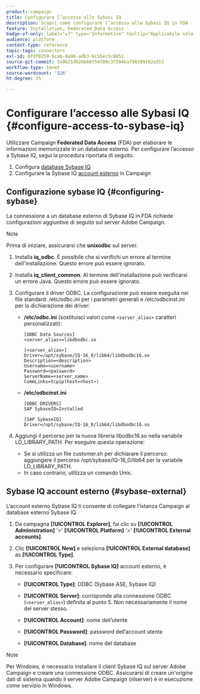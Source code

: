 ```yaml
---
product: campaign
title: Configurare l’accesso alle Sybasi IQ
description: Scopri come configurare l’accesso alle Sybasi IQ in FDA
feature: Installation, Federated Data Access
badge-v7-only: label="v7" type="Informative" tooltip="Applicabile solo a Campaign Classic v7"
audience: platform
content-type: reference
topic-tags: connectors
exl-id: 0fdf8259-5cab-4a9d-adb3-6c55ec5c8851
source-git-commit: 3a9b21d626b60754789c3f594ba798309f62a553
workflow-type: tm+mt
source-wordcount: '326'
ht-degree: 1%

---
```


# Configurare l’accesso alle Sybasi IQ {#configure-access-to-sybase-iq}



Utilizzare Campaign **Federated Data Access** (FDA) per elaborare le informazioni memorizzate in un database esterno. Per configurare l’accesso a Sybase IQ, segui la procedura riportata di seguito.

1. Configura [database Sybase IQ](#configuring-sybase)
1. Configurare la Sybase IQ [account esterno](#sybase-external) in Campaign

## Configurazione sybase IQ {#configuring-sybase}

La connessione a un database esterno di Sybase IQ in FDA richiede configurazioni aggiuntive di seguito sul server Adobe Campaign.

>[!NOTE]
>
>Prima di iniziare, assicurarsi che **unixodbc** sul server.

1. Installa **iq_odbc**. È possibile che si verifichi un errore al termine dell&#39;installazione. Questo errore può essere ignorato.

1. Installa **iq_client_common**. Al termine dell&#39;installazione può verificarsi un errore Java. Questo errore può essere ignorato.

1. Configurare il driver ODBC. La configurazione può essere eseguita nei file standard: /etc/odbc.ini per i parametri generali e /etc/odbcinst.ini per la dichiarazione dei driver:

   * **/etc/odbc.ini** (sostituisci valori come `<server_alias>` caratteri personalizzati):

     ```
     [ODBC Data Sources]
     <server_alias>=libdbodbc.so
     
     [<server_alias>]
     Driver=/opt/sybase/IQ-16_0/lib64/libdbodbc16.so
     Description=<description>
     Username=<username>
     Password=<password>
     ServerName=<server_name>
     CommLinks=tcpip(host=<host>)
     ```

   * **/etc/odbcinst.ini**

     ```
     [ODBC DRIVERS]
     SAP SybaseIQ=Installed
     
     [SAP SybaseIQ]
     Driver=/opt/sybase/IQ-16_0/lib64/libdbodbc16.so
     ```

1. Aggiungi il percorso per la nuova libreria libodbc16.so nella variabile LD_LIBRARY_PATH. Per eseguire questa operazione:

   * Se si utilizza un file customer.sh per dichiarare il percorso: aggiungere il percorso /opt/sybase/IQ-16_0/lib64 per la variabile LD_LIBRARY_PATH.
   * In caso contrario, utilizza un comando Unix.

## Sybase IQ account esterno {#sybase-external}

L’account esterno Sybase IQ ti consente di collegare l’istanza Campaign al database esterno Sybase IQ.

1. Da campagna **[!UICONTROL Explorer]**, fai clic su **[!UICONTROL Administration]** &#39;>&#39; **[!UICONTROL Platform]** &#39;>&#39; **[!UICONTROL External accounts]**.

1. Clic **[!UICONTROL New]** e seleziona **[!UICONTROL External database]** as **[!UICONTROL Type]**.

1. Per configurare **[!UICONTROL Sybase IQ]** account esterno, è necessario specificare:

   * **[!UICONTROL Type]**: ODBC (Sybase ASE, Sybase IQ)

   * **[!UICONTROL Server]**: corrisponde alla connessione ODBC (`<server_alias>`) definita al punto 5. Non necessariamente il nome del server stesso.

   * **[!UICONTROL Account]**: nome dell’utente

   * **[!UICONTROL Password]**: password dell’account utente

   * **[!UICONTROL Database]**: nome del database

>[!NOTE]
>
>Per Windows, è necessario installare il client Sybase IQ sul server Adobe Campaign e creare una connessione ODBC. Assicurarsi di creare un&#39;origine dati di sistema quando il server Adobe Campaign (nlserver) è in esecuzione come servizio in Windows.
